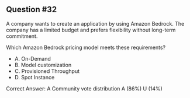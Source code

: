 ## Question #32

A company wants to create an application by using Amazon Bedrock. The company has a limited budget and prefers flexibility without long-term commitment.

Which Amazon Bedrock pricing model meets these requirements?

- A. On-Demand
- B. Model customization
- C. Provisioned Throughput
- D. Spot Instance 

Correct Answer: 
A Community vote distribution A (86%) U (14%)